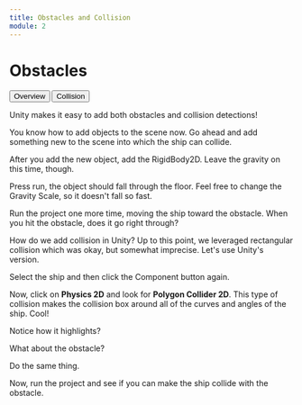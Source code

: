 ```yaml
---
title: Obstacles and Collision
module: 2
---
```


# Obstacles

<div class="tab">
  <button class="tablinks active" onclick="openTab(event, 'Overview')">Overview</button>
  <button class="tablinks" onclick="openTab(event, 'Collision')">Collision</button>
</div>

<div id="Overview" class="tabcontent" style="display:block">

<p>Unity makes it easy to add both obstacles and collision detections!</p>

<p>You know how to add objects to the scene now.  Go ahead and add something new to the scene into which the ship can collide.</p>

<p>After you add the new object, add the RigidBody2D.  Leave the gravity on this time, though.</p>

<p>Press run, the object should fall through the floor.  Feel free to change the Gravity Scale, so it doesn't fall so fast.</p>

<p>Run the project one more time, moving the ship toward the obstacle.  When you hit the obstacle, does it go right through?</p>
</div>

<div id="Collision" class="tabcontent">

<p>How do we add collision in Unity?  Up to this point, we leveraged rectangular collision which was okay, but somewhat imprecise.  Let's use Unity's version.  </p>

<p>Select the ship and then click the Component button again.</p>

<p>Now, click on <b>Physics 2D</b> and look for <b>Polygon Collider 2D</b>.  This type of collision makes the collision box around all of the curves and angles of the ship.  Cool!</p>

<p>Notice how it highlights?</p>

<p>What about the obstacle?</p>

<p>Do the same thing.  </p>

<p>Now, run the project and see if you can make the ship collide with the obstacle.</p>
</div>
